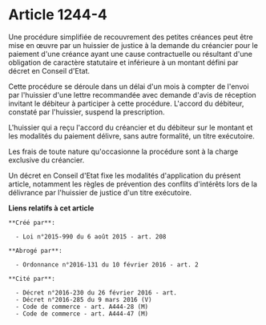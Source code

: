# Article 1244-4

Une procédure simplifiée de recouvrement des petites créances peut être mise en œuvre par un huissier de justice à la demande
du créancier pour le paiement d'une créance ayant une cause contractuelle ou résultant d'une obligation de caractère
statutaire et inférieure à un montant défini par décret en Conseil d'Etat.

Cette procédure se déroule dans un délai d'un mois à compter de l'envoi par l'huissier d'une lettre recommandée avec demande
d'avis de réception invitant le débiteur à participer à cette procédure. L'accord du débiteur, constaté par l'huissier,
suspend la prescription.

L'huissier qui a reçu l'accord du créancier et du débiteur sur le montant et les modalités du paiement délivre, sans autre
formalité, un titre exécutoire.

Les frais de toute nature qu'occasionne la procédure sont à la charge exclusive du créancier.

Un décret en Conseil d'Etat fixe les modalités d'application du présent article, notamment les règles de prévention des
conflits d'intérêts lors de la délivrance par l'huissier de justice d'un titre exécutoire.

**Liens relatifs à cet article**

	**Créé par**:

	  - Loi n°2015-990 du 6 août 2015 - art. 208

	**Abrogé par**:

	  - Ordonnance n°2016-131 du 10 février 2016 - art. 2

	**Cité par**:

	  - Décret n°2016-230 du 26 février 2016 - art.
	  - Décret n°2016-285 du 9 mars 2016 (V)
	  - Code de commerce - art. A444-28 (M)
	  - Code de commerce - art. A444-47 (M)

